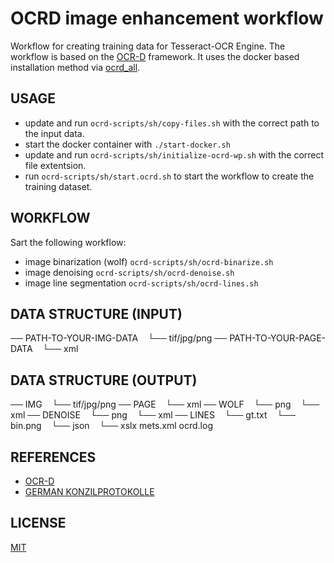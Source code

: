 # OCRD image enhancement workflow

Workflow for creating training data for Tesseract-OCR Engine. The workflow is based on the [OCR-D](https://ocr-d.github.io/) framework.
It uses the docker based installation method via [ocrd_all](https://ocr-d.de/en/setup#installation-1).

## USAGE

* update and run `ocrd-scripts/sh/copy-files.sh` with the correct path to the input data.
* start the docker container with `./start-docker.sh`
* update and run `ocrd-scripts/sh/initialize-ocrd-wp.sh` with the correct file extentsion.
* run `ocrd-scripts/sh/start.ocrd.sh` to start the workflow to create the training dataset.

## WORKFLOW

Sart the following workflow:

* image binarization (wolf) `ocrd-scripts/sh/ocrd-binarize.sh`
* image denoising `ocrd-scripts/sh/ocrd-denoise.sh`
* image line segmentation `ocrd-scripts/sh/ocrd-lines.sh`

## DATA STRUCTURE (INPUT)

── PATH-TO-YOUR-IMG-DATA
   └── tif/jpg/png
── PATH-TO-YOUR-PAGE-DATA
   └── xml

## DATA STRUCTURE (OUTPUT)

── IMG
   └── tif/jpg/png
── PAGE
   └── xml
── WOLF
   └── png
   └── xml
── DENOISE
   └── png
   └── xml
── LINES
   └── gt.txt
   └── bin.png
   └── json
   └── xslx
mets.xml
ocrd.log

## REFERENCES

* [OCR-D](https://ocr-d.github.io/)
* [GERMAN KONZILPROTOKOLLE](https://github.com/tesseract-ocr/tesstrain/wiki/German-Konzilsprotokolle)

## LICENSE
[MIT](LICENSE)